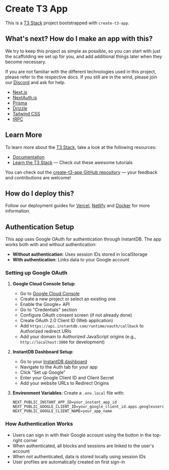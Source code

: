 # Create T3 App

This is a [T3 Stack](https://create.t3.gg/) project bootstrapped with `create-t3-app`.

## What's next? How do I make an app with this?

We try to keep this project as simple as possible, so you can start with just the scaffolding we set up for you, and add additional things later when they become necessary.

If you are not familiar with the different technologies used in this project, please refer to the respective docs. If you still are in the wind, please join our [Discord](https://t3.gg/discord) and ask for help.

- [Next.js](https://nextjs.org)
- [NextAuth.js](https://next-auth.js.org)
- [Prisma](https://prisma.io)
- [Drizzle](https://orm.drizzle.team)
- [Tailwind CSS](https://tailwindcss.com)
- [tRPC](https://trpc.io)

## Learn More

To learn more about the [T3 Stack](https://create.t3.gg/), take a look at the following resources:

- [Documentation](https://create.t3.gg/)
- [Learn the T3 Stack](https://create.t3.gg/en/faq#what-learning-resources-are-currently-available) — Check out these awesome tutorials

You can check out the [create-t3-app GitHub repository](https://github.com/t3-oss/create-t3-app) — your feedback and contributions are welcome!

## How do I deploy this?

Follow our deployment guides for [Vercel](https://create.t3.gg/en/deployment/vercel), [Netlify](https://create.t3.gg/en/deployment/netlify) and [Docker](https://create.t3.gg/en/deployment/docker) for more information.

## Authentication Setup

This app uses Google OAuth for authentication through InstantDB. The app works both with and without authentication:
- **Without authentication**: Uses session IDs stored in localStorage
- **With authentication**: Links data to your Google account

### Setting up Google OAuth

1. **Google Cloud Console Setup**:
   - Go to [Google Cloud Console](https://console.cloud.google.com)
   - Create a new project or select an existing one
   - Enable the Google+ API
   - Go to "Credentials" section
   - Configure OAuth consent screen (if not already done)
   - Create OAuth 2.0 Client ID (Web application)
   - Add `https://api.instantdb.com/runtime/oauth/callback` to Authorized redirect URIs
   - Add your domain to Authorized JavaScript origins (e.g., `http://localhost:3000` for development)

2. **InstantDB Dashboard Setup**:
   - Go to your [InstantDB dashboard](https://instantdb.com)
   - Navigate to the Auth tab for your app
   - Click "Set up Google"
   - Enter your Google Client ID and Client Secret
   - Add your website URLs to Redirect Origins

3. **Environment Variables**:
   Create a `.env.local` file with:
   ```
   NEXT_PUBLIC_INSTANT_APP_ID=your_instant_app_id
   NEXT_PUBLIC_GOOGLE_CLIENT_ID=your_google_client_id.apps.googleusercontent.com
   NEXT_PUBLIC_GOOGLE_CLIENT_NAME=your_app_name
   ```

### How Authentication Works

- Users can sign in with their Google account using the button in the top-right corner
- When authenticated, all blocks and sessions are linked to the user's account
- When not authenticated, data is stored locally using session IDs
- User profiles are automatically created on first sign-in
